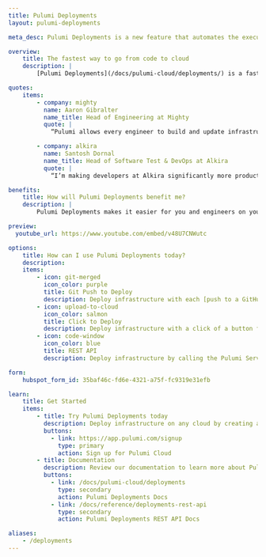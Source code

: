```yaml
---
title: Pulumi Deployments
layout: pulumi-deployments

meta_desc: Pulumi Deployments is a new feature that automates the execution of Pulumi programs on your behalf.

overview:
    title: The fastest way to go from code to cloud
    description: |
        [Pulumi Deployments](/docs/pulumi-cloud/deployments/) is a fast and flexible way to deploy infrastructure on any cloud and at any scale, using GitHub pull requests, API calls, and console. No CLI setup needed since [Pulumi Cloud](/product/pulumi-cloud/) manages deployments.

quotes:
    items:
        - company: mighty
          name: Aaron Gibralter
          name_title: Head of Engineering at Mighty
          quote: |
            “Pulumi allows every engineer to build and update infrastructure instead of only our infrastructure team. With Pulumi Deployments, we could easily set up a standardized CI/CD infrastructure workflow for every engineer that immediately makes them productive.”

        - company: alkira
          name: Santosh Dornal
          name_title: Head of Software Test & DevOps at Alkira
          quote: |
            “I’m making developers at Alkira significantly more productive while also making my job easier using Pulumi. I can get developers using IaC immediately with Pulumi Deployments and its GitHub integration, while Pulumi Insights makes it really easy to find idle developer environments that need to be shut down, which reduces our cloud costs.”

benefits:
    title: How will Pulumi Deployments benefit me?
    description: |
        Pulumi Deployments makes it easier for you and engineers on your team to collaborate on infrastructure changes and deploy changes automatically through your existing GitHub pull request workflow. There is minimal setup and you can standardize your deployment workflow through GitHub and Pulumi. In addition, you can build your own custom deployment workflows with [Automation API](/docs/using-pulumi/automation-api/) code and offload the deployment workload to Pulumi Deployments instead of running it locally with the Pulumi CLI. Pulumi Deployments is based on the same technology as [Pulumi Automation API](/docs/using-pulumi/automation-api/).

preview:
  youtube_url: https://www.youtube.com/embed/v48U7CNWutc

options:
    title: How can I use Pulumi Deployments today?
    description:
    items:
        - icon: git-merged
          icon_color: purple
          title: Git Push to Deploy
          description: Deploy infrastructure with each [push to a GitHub branch](/docs/pulumi-cloud/deployments/reference/#github-push-to-deploy), using pull requests to review changes in ephemeral [Review Stacks](/docs/pulumi-cloud/deployments/review-stacks/) before deploying them.
        - icon: upload-to-cloud
          icon_color: salmon
          title: Click to Deploy
          description: Deploy infrastructure with a click of a button from the Pulumi Cloud console. Run update, preview, refresh, and destroy commands.
        - icon: code-window
          icon_color: blue
          title: REST API
          description: Deploy infrastructure by calling the Pulumi Service REST API. You can also use the API to run [Remote Automation API](/docs/pulumi-cloud/deployments/reference/#rest-api) code.

form:
    hubspot_form_id: 35baf46c-fd6e-4321-a75f-fc9319e31efb

learn:
    title: Get Started
    items:
        - title: Try Pulumi Deployments today
          description: Deploy infrastructure on any cloud by creating a free Pulumi account.
          buttons:
            - link: https://app.pulumi.com/signup
              type: primary
              action: Sign up for Pulumi Cloud
        - title: Documentation
          description: Review our documentation to learn more about Pulumi Deployments.
          buttons:
            - link: /docs/pulumi-cloud/deployments
              type: secondary
              action: Pulumi Deployments Docs
            - link: /docs/reference/deployments-rest-api
              type: secondary
              action: Pulumi Deployments REST API Docs

aliases:
    - /deployments
---
```

